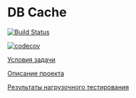 # DB Cache

[![Build Status](https://travis-ci.com/bertRC/db-cache.svg?branch=master)](https://travis-ci.com/bertRC/db-cache)

[![codecov](https://codecov.io/gh/bertRC/db-cache/branch/master/graph/badge.svg)](https://codecov.io/gh/bertRC/db-cache)

[Условия задачи](https://github.com/bertRC/db-cache/wiki/%D0%A3%D1%81%D0%BB%D0%BE%D0%B2%D0%B8%D1%8F-%D0%B7%D0%B0%D0%B4%D0%B0%D1%87%D0%B8)

[Описание проекта](https://github.com/bertRC/db-cache/wiki/%D0%9E%D0%BF%D0%B8%D1%81%D0%B0%D0%BD%D0%B8%D0%B5-%D0%BF%D1%80%D0%BE%D0%B5%D0%BA%D1%82%D0%B0)

[Результаты нагрузочного тестирования](https://github.com/bertRC/db-cache/wiki/%D0%A0%D0%B5%D0%B7%D1%83%D0%BB%D1%8C%D1%82%D0%B0%D1%82%D1%8B-%D0%BD%D0%B0%D0%B3%D1%80%D1%83%D0%B7%D0%BE%D1%87%D0%BD%D0%BE%D0%B3%D0%BE-%D1%82%D0%B5%D1%81%D1%82%D0%B8%D1%80%D0%BE%D0%B2%D0%B0%D0%BD%D0%B8%D1%8F)
